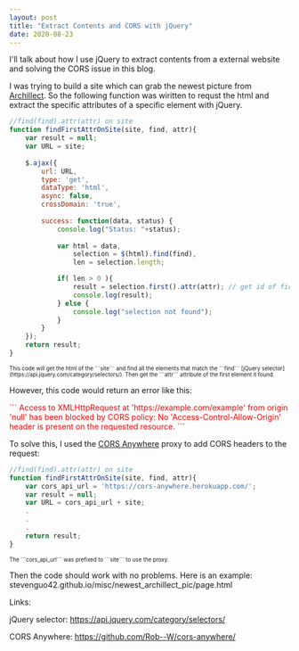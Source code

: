 ```yaml
---
layout: post
title: "Extract Contents and CORS with jQuery"
date: 2020-08-23
---
```


I'll talk about how I use jQuery to extract contents from a external website and solving the CORS issue in this blog.

I was trying to build a site which can grab the newest picture from [Archillect](http://archillect.com/). 
So the following function was wiritten to requst the html and 
extract the specific attributes of a specific element with jQuery.


```javascript
//find(find).attr(attr) on site
function findFirstAttrOnSite(site, find, attr){
	var result = null;
	var URL = site;
	
	$.ajax({
		url: URL,
		type: 'get',
		dataType: 'html',
		async: false,
		crossDomain: 'true',
		
		success: function(data, status) {
			console.log("Status: "+status);
			
			var html = data, 
				selection = $(html).find(find),
				len = selection.length; 

			if( len > 0 ){
				result = selection.first().attr(attr); // get id of first image
				console.log(result);
			} else {
				console.log("selection not found");
			}
		} 
	});
	return result;
}
```
<span style="font-size:0.7em;">
This code will get the html of the ```site``` and 
find all the elements that match the ```find``` [jQuery selector](https://api.jquery.com/category/selectors/).
Then get the ```attr``` attribute of the first element it found. 
</span>

However, this code would return an error like this:

<span style="color:red">
```
Access to XMLHttpRequest at 'https://example.com/example' from origin 'null' has been blocked by CORS policy: No 'Access-Control-Allow-Origin' header is present on the requested resource.
```
</span>

To solve this, I used the [CORS Anywhere](https://github.com/Rob--W/cors-anywhere/) proxy
to add CORS headers to the request: 

```javascript
//find(find).attr(attr) on site
function findFirstAttrOnSite(site, find, attr){
	var cors_api_url = 'https://cors-anywhere.herokuapp.com/';
	var result = null;
	var URL = cors_api_url + site;
	.
	.
	.
	return result;
}
```

<span style="font-size:0.7em;">
The ```cors_api_url``` was prefixed to ```site``` to use the proxy. 
</span>

Then the code should work with no problems. Here is an example: stevenguo42.github.io/misc/newest_archillect_pic/page.html

Links:

jQuery selector: https://api.jquery.com/category/selectors/

CORS Anywhere: https://github.com/Rob--W/cors-anywhere/










